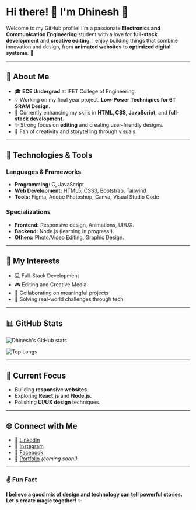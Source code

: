 # Hi there! 👋 I'm Dhinesh 🚀

Welcome to my GitHub profile! I'm a passionate **Electronics and Communication Engineering** student with a love for **full-stack development** and **creative editing**. I enjoy building things that combine innovation and design, from **animated websites** to **optimized digital systems**. 🌟

---

## 🚀 About Me
- 🎓 **ECE Undergrad** at IFET College of Engineering.
- 💡 Working on my final year project: **Low-Power Techniques for 6T SRAM Design**.
- 🌱 Currently enhancing my skills in **HTML, CSS, JavaScript**, and **full-stack development**.
- ✨ Strong focus on **editing** and creating user-friendly designs.
- 🎨 Fan of creativity and storytelling through visuals.

---

## 🔧 Technologies & Tools

### Languages & Frameworks
- **Programming:** C, JavaScript
- **Web Development:** HTML5, CSS3, Bootstrap, Tailwind
- **Tools:** Figma, Adobe Photoshop, Canva, Visual Studio Code

### Specializations
- **Frontend:** Responsive design, Animations, UI/UX.
- **Backend:** Node.js (learning in progress!).
- **Others:** Photo/Video Editing, Graphic Design.

---

## 🌟 My Interests
- 💻 Full-Stack Development
- 🎮 Editing and Creative Media
- 🤝 Collaborating on meaningful projects
- 🧠 Solving real-world challenges through tech

---

## 📊 GitHub Stats

![Dhinesh's GitHub stats](https://github-readme-stats.vercel.app/api?username=dhinesh-psd&show_icons=true&theme=radical)

![Top Langs](https://github-readme-stats.vercel.app/api/top-langs/?username=dhinesh-psd&layout=compact&theme=radical)

---

## 🚰 Current Focus
- Building **responsive websites**.
- Exploring **React.js** and **Node.js**.
- Polishing **UI/UX design** techniques.

---

## 🌐 Connect with Me
- 💼 [LinkedIn](linkedin.com/in/dhineshkumar-r-43baa8253)
- 📸 [Instagram](https://www.instagram.com/dhinesh.psd)
- 👮 [Facebook](https://www.facebook.com/your-profile)
- 🌟 [Portfolio](https://your-portfolio-link.com) *(coming soon!)*

---

### ✌ Fun Fact
**I believe a good mix of design and technology can tell powerful stories. Let's create magic together!** ✨

